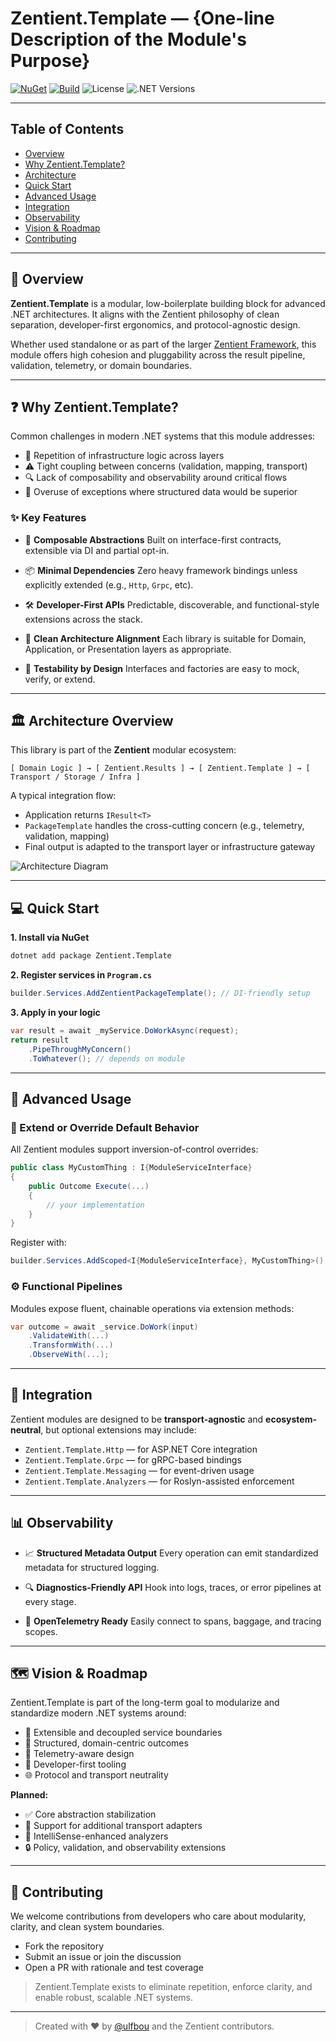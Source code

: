# Zentient.Template — {One-line Description of the Module's Purpose}

[![NuGet](https://img.shields.io/nuget/v/Zentient.Template?label=Zentient.Template)](https://www.nuget.org/packages/Zentient.Template)
[![Build](https://img.shields.io/github/actions/workflow/status/ulfbou/Zentient.Template/build.yml)](https://github.com/ulfbou/Zentient.Template/actions)
![License](https://img.shields.io/github/license/ulfbou/Zentient.Template)
![.NET Versions](https://img.shields.io/badge/.NET-8.0%20%7C%209.0-blue)

---

## Table of Contents

* [Overview](#-overview)
* [Why Zentient.Template?](#-why-zentientmodulename)
* [Architecture](#-architecture-overview)
* [Quick Start](#-quick-start)
* [Advanced Usage](#-advanced-usage)
* [Integration](#-integration)
* [Observability](#-observability)
* [Vision & Roadmap](#-vision--roadmap)
* [Contributing](#-contributing)

---

## 🚀 Overview

**Zentient.Template** is a modular, low-boilerplate building block for advanced .NET architectures. It aligns with the Zentient philosophy of clean separation, developer-first ergonomics, and protocol-agnostic design.

Whether used standalone or as part of the larger [Zentient Framework](https://github.com/ulfbou/zentient), this module offers high cohesion and pluggability across the result pipeline, validation, telemetry, or domain boundaries.

---

## ❓ Why Zentient.Template?

Common challenges in modern .NET systems that this module addresses:

* 🔁 Repetition of infrastructure logic across layers
* ⚠️ Tight coupling between concerns (validation, mapping, transport)
* 🔍 Lack of composability and observability around critical flows
* 🚫 Overuse of exceptions where structured data would be superior

### ✨ Key Features

* 🧩 **Composable Abstractions**
  Built on interface-first contracts, extensible via DI and partial opt-in.

* 📦 **Minimal Dependencies**
  Zero heavy framework bindings unless explicitly extended (e.g., `Http`, `Grpc`, etc).

* 🛠️ **Developer-First APIs**
  Predictable, discoverable, and functional-style extensions across the stack.

* 📐 **Clean Architecture Alignment**
  Each library is suitable for Domain, Application, or Presentation layers as appropriate.

* 🧪 **Testability by Design**
  Interfaces and factories are easy to mock, verify, or extend.

---

## 🏛️ Architecture Overview

This library is part of the **Zentient** modular ecosystem:

```
[ Domain Logic ] → [ Zentient.Results ] → [ Zentient.Template ] → [ Transport / Storage / Infra ]
```

A typical integration flow:

* Application returns `IResult<T>`
* `PackageTemplate` handles the cross-cutting concern (e.g., telemetry, validation, mapping)
* Final output is adapted to the transport layer or infrastructure gateway

![Architecture Diagram](./docs/assets/diagram.svg)

---

## 💻 Quick Start

**1. Install via NuGet**

```bash
dotnet add package Zentient.Template
```

**2. Register services in `Program.cs`**

```csharp
builder.Services.AddZentientPackageTemplate(); // DI-friendly setup
```

**3. Apply in your logic**

```csharp
var result = await _myService.DoWorkAsync(request);
return result
    .PipeThroughMyConcern()
    .ToWhatever(); // depends on module
```

---

## 🔧 Advanced Usage

### 🧰 Extend or Override Default Behavior

All Zentient modules support inversion-of-control overrides:

```csharp
public class MyCustomThing : I{ModuleServiceInterface}
{
    public Outcome Execute(...)
    {
        // your implementation
    }
}
```

Register with:

```csharp
builder.Services.AddScoped<I{ModuleServiceInterface}, MyCustomThing>();
```

### ⚙️ Functional Pipelines

Modules expose fluent, chainable operations via extension methods:

```csharp
var outcome = await _service.DoWork(input)
    .ValidateWith(...)
    .TransformWith(...)
    .ObserveWith(...);
```

---

## 🔌 Integration

Zentient modules are designed to be **transport-agnostic** and **ecosystem-neutral**, but optional extensions may include:

* `Zentient.Template.Http` — for ASP.NET Core integration
* `Zentient.Template.Grpc` — for gRPC-based bindings
* `Zentient.Template.Messaging` — for event-driven usage
* `Zentient.Template.Analyzers` — for Roslyn-assisted enforcement

---

## 📊 Observability

* 📈 **Structured Metadata Output**
  Every operation can emit standardized metadata for structured logging.

* 🔍 **Diagnostics-Friendly API**
  Hook into logs, traces, or error pipelines at every stage.

* 🧭 **OpenTelemetry Ready**
  Easily connect to spans, baggage, and tracing scopes.

---

## 🗺️ Vision & Roadmap

Zentient.Template is part of the long-term goal to modularize and standardize modern .NET systems around:

* 🧩 Extensible and decoupled service boundaries
* 🚦 Structured, domain-centric outcomes
* 📡 Telemetry-aware design
* 🧪 Developer-first tooling
* 🌐 Protocol and transport neutrality

**Planned:**

* ✅ Core abstraction stabilization
* 🔄 Support for additional transport adapters
* 🧠 IntelliSense-enhanced analyzers
* 🔒 Policy, validation, and observability extensions

---

## 🤝 Contributing

We welcome contributions from developers who care about modularity, clarity, and clean system boundaries.

* Fork the repository
* Submit an issue or join the discussion
* Open a PR with rationale and test coverage

> Zentient.Template exists to eliminate repetition, enforce clarity, and enable robust, scalable .NET systems.

---

> Created with ❤️ by [@ulfbou](https://github.com/ulfbou) and the Zentient contributors.
